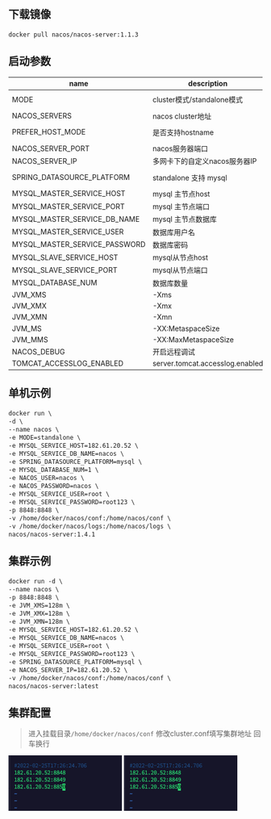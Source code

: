## 下载镜像
```shell script
docker pull nacos/nacos-server:1.1.3
```

## 启动参数
| name                          | description                     | option                                 |
| ----------------------------- | ------------------------------- | -------------------------------------- |
| MODE                          | cluster模式/standalone模式      | cluster/standalone default **cluster** |
| NACOS_SERVERS                 | nacos cluster地址               | eg. ip1,ip2,ip3                        |
| PREFER_HOST_MODE              | 是否支持hostname                | hostname/ip default **ip**             |
| NACOS_SERVER_PORT             | nacos服务器端口                 | default **8848**                       |
| NACOS_SERVER_IP               | 多网卡下的自定义nacos服务器IP   |                                        |
| SPRING_DATASOURCE_PLATFORM    | standalone 支持 mysql           | mysql / empty default empty            |
| MYSQL_MASTER_SERVICE_HOST     | mysql 主节点host                |                                        |
| MYSQL_MASTER_SERVICE_PORT     | mysql 主节点端口                | default : **3306**                     |
| MYSQL_MASTER_SERVICE_DB_NAME  | mysql 主节点数据库              |                                        |
| MYSQL_MASTER_SERVICE_USER     | 数据库用户名                    |                                        |
| MYSQL_MASTER_SERVICE_PASSWORD | 数据库密码                      |                                        |
| MYSQL_SLAVE_SERVICE_HOST      | mysql从节点host                 |                                        |
| MYSQL_SLAVE_SERVICE_PORT      | mysql从节点端口                 | default :3306                          |
| MYSQL_DATABASE_NUM            | 数据库数量                      | default :2                             |
| JVM_XMS                       | -Xms                            | default :2g                            |
| JVM_XMX                       | -Xmx                            | default :2g                            |
| JVM_XMN                       | -Xmn                            | default :1g                            |
| JVM_MS                        | -XX:MetaspaceSize               | default :128m                          |
| JVM_MMS                       | -XX:MaxMetaspaceSize            | default :320m                          |
| NACOS_DEBUG                   | 开启远程调试                    | y/n default :n                         |
| TOMCAT_ACCESSLOG_ENABLED      | server.tomcat.accesslog.enabled | default :false                         |

## 单机示例
```shell script
docker run \
-d \
--name nacos \
-e MODE=standalone \
-e MYSQL_SERVICE_HOST=182.61.20.52 \
-e MYSQL_SERVICE_DB_NAME=nacos \
-e SPRING_DATASOURCE_PLATFORM=mysql \
-e MYSQL_DATABASE_NUM=1 \
-e NACOS_USER=nacos \
-e NACOS_PASSWORD=nacos \
-e MYSQL_SERVICE_USER=root \
-e MYSQL_SERVICE_PASSWORD=root123 \
-p 8848:8848 \
-v /home/docker/nacos/conf:/home/nacos/conf \
-v /home/docker/nacos/logs:/home/nacos/logs \
nacos/nacos-server:1.4.1
```

## 集群示例
```shell script
docker run -d \
--name nacos \
-p 8848:8848 \
-e JVM_XMS=128m \
-e JVM_XMX=128m \
-e JVM_XMN=128m \
-e MYSQL_SERVICE_HOST=182.61.20.52 \
-e MYSQL_SERVICE_DB_NAME=nacos \
-e MYSQL_SERVICE_USER=root \
-e MYSQL_SERVICE_PASSWORD=root123 \
-e SPRING_DATASOURCE_PLATFORM=mysql \
-e NACOS_SERVER_IP=182.61.20.52 \
-v /home/docker/nacos/conf:/home/nacos/conf \
nacos/nacos-server:latest
```
## 集群配置
> 进入挂载目录`/home/docker/nacos/conf` 修改cluster.conf填写集群地址 回车换行

![](../images/docker/nacos/docker_nacos_1.png)
![](../images/docker/nacos/docker_nacos_1.png)
